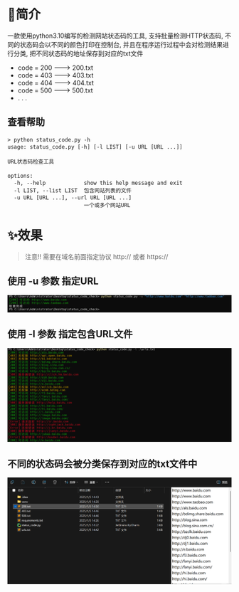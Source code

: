 # 📄简介
一款使用python3.10编写的检测网站状态码的工具, 支持批量检测HTTP状态码, 不同的状态码会以不同的颜色打印在控制台, 并且在程序运行过程中会对检测结果进行分类, 把不同状态码的地址保存到对应的txt文件

- code = 200 ---> 200.txt
- code = 403 ---> 403.txt
- code = 404 ---> 404.txt
- code = 500 ---> 500.txt
- . . .

## 查看帮助
```
> python status_code.py -h
usage: status_code.py [-h] [-l LIST] [-u URL [URL ...]]

URL状态码检查工具

options:
  -h, --help            show this help message and exit
  -l LIST, --list LIST  包含网站列表的文件
  -u URL [URL ...], --url URL [URL ...]
                        一个或多个网站URL
```

# ✨效果

> 注意‼️ 需要在域名前面指定协议 http:// 或者 https://
## 使用 -u 参数 指定URL 
<img src="demo2.png">

## 使用 -l 参数 指定包含URL文件
<img src="demo1.png">

## 不同的状态码会被分类保存到对应的txt文件中
<img src="demo3.png">
